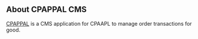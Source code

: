 ## About CPAPPAL CMS

<a href="https://order.cpappal.com">CPAPPAL</a> is a CMS application for CPAAPL to manage order transactions for good.
